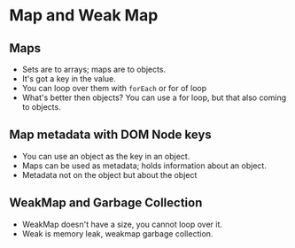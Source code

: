 # Map and Weak Map

## Maps
* Sets are to arrays; maps are to objects.
* It's got a key in the value.
* You can loop over them with `forEach` or for of loop
* What's better then objects? You can use a for loop, but that also coming to objects.

## Map metadata with DOM Node keys
* You can use an object as the key in an object.
* Maps can be used as metadata; holds information about an object.
* Metadata not on the object but about the object

## WeakMap and Garbage Collection
* WeakMap doesn't have a size, you cannot loop over it.
* Weak is memory leak, weakmap garbage collection.
